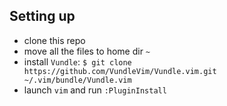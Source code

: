## Setting up

- clone this repo
- move all the files to home dir `~`
- install `Vundle`:
   `$ git clone https://github.com/VundleVim/Vundle.vim.git ~/.vim/bundle/Vundle.vim`
- launch `vim` and run `:PluginInstall`

